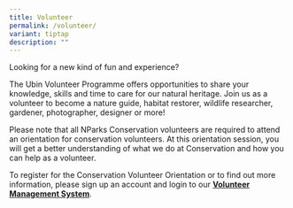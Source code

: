 ```yaml
---
title: Volunteer
permalink: /volunteer/
variant: tiptap
description: ""
---
```

<p>Looking for a new kind of fun and experience?</p>
<p>The Ubin Volunteer Programme offers opportunities to share your knowledge,
skills and time to care for our natural heritage. Join us as a volunteer
to become a nature guide, habitat restorer, wildlife researcher, gardener,
photographer, designer or more!</p>
<p>Please note that all NParks Conservation volunteers are required to attend
an orientation for conservation volunteers. At this orientation session,
you will get a better understanding of what we do at Conservation and how
you can help as a volunteer.</p>
<p>To register for the Conservation Volunteer Orientation or to find out
more information, please sign up an account and login to our <strong><a href="https://www.volunteer.gov.sg/" rel="noopener noreferrer" target="_blank">Volunteer Management System</a></strong>.</p>